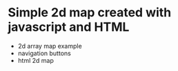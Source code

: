 # Simple 2d map created with javascript and HTML

- 2d array map example
- navigation buttons
- html 2d map
